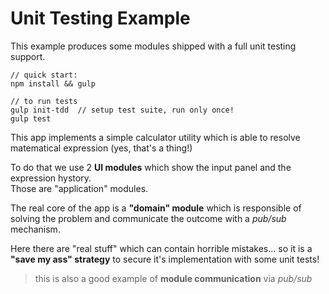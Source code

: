 Unit Testing Example
====================

This example produces some modules shipped with a full unit testing support.

    // quick start:
    npm install && gulp 
    
    // to run tests
    gulp init-tdd  // setup test suite, run only once!
    gulp test
    

This app implements a simple calculator utility which is able
to resolve matematical expression (yes, that's a thing!)

To do that we use 2 **UI modules** which show the input panel and the
expression hystory.  
Those are "application" modules.

The real core of the app is a **"domain" module** which is responsible
of solving the problem and communicate the outcome with a _pub/sub_ mechanism.

Here there are "real stuff" which can contain horrible mistakes... so it is
a **"save my ass" strategy** to secure it's implementation with some unit tests!

> this is also a good example of **module communication** via _pub/sub_